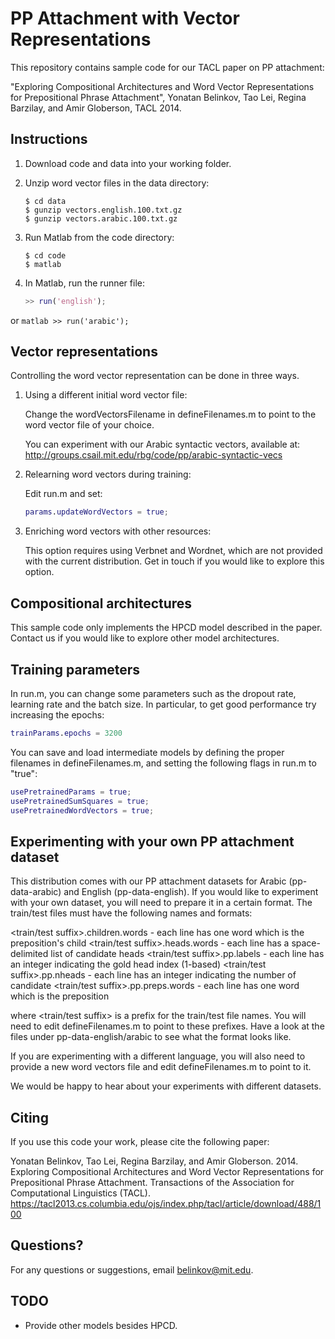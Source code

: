 # PP Attachment with Vector Representations 

This repository contains sample code for our TACL paper on PP attachment:

"Exploring Compositional Architectures and Word Vector Representations for Prepositional Phrase Attachment", Yonatan Belinkov, Tao Lei, Regina Barzilay, and Amir Globerson, TACL 2014.


## Instructions
1. Download code and data into your working folder.

2. Unzip word vector files in the data directory:
    ```
    $ cd data
    $ gunzip vectors.english.100.txt.gz
    $ gunzip vectors.arabic.100.txt.gz
    ```

3. Run Matlab from the code directory:
    ```
    $ cd code
    $ matlab
    ```

4. In Matlab, run the runner file:
    ```matlab
    >> run('english');
    ```
or 
    ```matlab
    >> run('arabic');
    ```



## Vector representations
Controlling the word vector representation can be done in three ways.

1. Using a different initial word vector file:
    
    Change the wordVectorsFilename in defineFilenames.m to point to the word vector file of your choice.

    You can experiment with our Arabic syntactic vectors, available at:
    http://groups.csail.mit.edu/rbg/code/pp/arabic-syntactic-vecs

2. Relearning word vectors during training: 
    
    Edit run.m and set:
    ```matlab
    params.updateWordVectors = true;
    ```

3. Enriching word vectors with other resources:
    
    This option requires using Verbnet and Wordnet, which are not provided with the current distribution. Get in touch if you would like to explore this option.


## Compositional architectures
This sample code only implements the HPCD model described in the paper.
Contact us if you would like to explore other model architectures.


## Training parameters
In run.m, you can change some parameters such as the dropout rate, learning rate and the batch size. In particular, to get good performance try increasing the epochs:
```matlab
trainParams.epochs = 3200
```

You can save and load intermediate models by defining the proper filenames in defineFilenames.m, and setting the following flags in run.m to "true":
```matlab
usePretrainedParams = true;
usePretrainedSumSquares = true;
usePretrainedWordVectors = true;
```


## Experimenting with your own PP attachment dataset
This distribution comes with our PP attachment datasets for Arabic (pp-data-arabic) and English (pp-data-english). If you would like to experiment with your own dataset, you will need to prepare it in a certain format. The train/test files must have the following names and formats:

<train/test suffix>.children.words - each line has one word which is the preposition's child
<train/test suffix>.heads.words - each line has a space-delimited list of candidate heads 
<train/test suffix>.pp.labels - each line has an integer indicating the gold head index (1-based)
<train/test suffix>.pp.nheads - each line has an integer indicating the number of candidate 
<train/test suffix>.pp.preps.words - each line has one word which is the preposition

where <train/test suffix> is a prefix for the train/test file names. You will need to edit defineFilenames.m to point to these prefixes.
Have a look at the files under pp-data-english/arabic to see what the format looks like.

If you are experimenting with a different language, you will also need to provide a new word vectors file and edit defineFilenames.m to point to it. 

We would be happy to hear about your experiments with different datasets.  


## Citing
If you use this code your work, please cite the following paper:

Yonatan Belinkov, Tao Lei, Regina Barzilay, and Amir Globerson. 2014. Exploring Compositional Architectures and Word Vector Representations for Prepositional Phrase Attachment. Transactions of the Association for Computational Linguistics (TACL).
https://tacl2013.cs.columbia.edu/ojs/index.php/tacl/article/download/488/100



## Questions?
For any questions or suggestions, email belinkov@mit.edu.

## TODO
* Provide other models besides HPCD.

